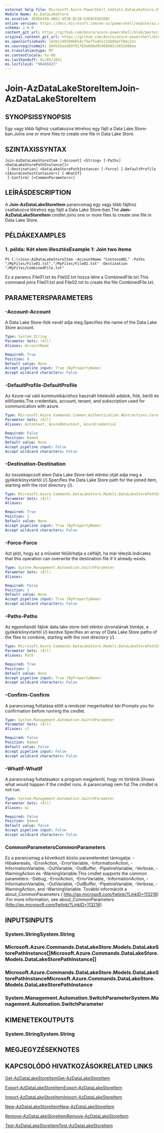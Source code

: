 ```yaml
---
external help file: Microsoft.Azure.PowerShell.Cmdlets.DataLakeStore.dll-Help.xml
Module Name: Az.DataLakeStore
ms.assetid: 4E9EA2E9-4BE2-4530-BC2B-D369C016CD8C
online version: https://docs.microsoft.com/en-us/powershell/module/az.datalakestore/join-azdatalakestoreitem
schema: 2.0.0
content_git_url: https://github.com/Azure/azure-powershell/blob/master/src/DataLakeStore/DataLakeStore/help/Join-AzDataLakeStoreItem.md
original_content_git_url: https://github.com/Azure/azure-powershell/blob/master/src/DataLakeStore/DataLakeStore/help/Join-AzDataLakeStoreItem.md
ms.openlocfilehash: 1d361149109b654cf3e7fa45e133b9daff84c21c
ms.sourcegitcommit: 68451baa389791703e666d95469602c5652609ee
ms.translationtype: MT
ms.contentlocale: hu-HU
ms.lasthandoff: 01/05/2021
ms.locfileid: "98465823"
---
```

# <span data-ttu-id="cd492-101">Join-AzDataLakeStoreItem</span><span class="sxs-lookup"><span data-stu-id="cd492-101">Join-AzDataLakeStoreItem</span></span>

## <span data-ttu-id="cd492-102">SYNOPSIS</span><span class="sxs-lookup"><span data-stu-id="cd492-102">SYNOPSIS</span></span>
<span data-ttu-id="cd492-103">Egy vagy több fájlhoz csatlakozva létrehoz egy fájlt a Data Lake Store-ban.</span><span class="sxs-lookup"><span data-stu-id="cd492-103">Joins one or more files to create one file in Data Lake Store.</span></span>

## <span data-ttu-id="cd492-104">SZINTAXIS</span><span class="sxs-lookup"><span data-stu-id="cd492-104">SYNTAX</span></span>

```
Join-AzDataLakeStoreItem [-Account] <String> [-Paths] <DataLakeStorePathInstance[]>
 [-Destination] <DataLakeStorePathInstance> [-Force] [-DefaultProfile <IAzureContextContainer>] [-WhatIf]
 [-Confirm] [<CommonParameters>]
```

## <span data-ttu-id="cd492-105">LEÍRÁS</span><span class="sxs-lookup"><span data-stu-id="cd492-105">DESCRIPTION</span></span>
<span data-ttu-id="cd492-106">A **Join-AzDataLakeStoreItem** parancsmag egy vagy több fájlhoz csatlakozva létrehoz egy fájlt a Data Lake Store-ban.</span><span class="sxs-lookup"><span data-stu-id="cd492-106">The **Join-AzDataLakeStoreItem** cmdlet joins one or more files to create one file in Data Lake Store.</span></span>

## <span data-ttu-id="cd492-107">PÉLDÁK</span><span class="sxs-lookup"><span data-stu-id="cd492-107">EXAMPLES</span></span>

### <span data-ttu-id="cd492-108">1. példa: Két elem illesztés</span><span class="sxs-lookup"><span data-stu-id="cd492-108">Example 1: Join two items</span></span>
```
PS C:\>Join-AzDataLakeStoreItem -AccountName "ContosoADL" -Paths "/MyFiles/File01.txt","/MyFiles/File02.txt" -Destination "/MyFiles/CombinedFile.txt"
```

<span data-ttu-id="cd492-109">Ez a parancs File01.txt és File02.txt hozza létre a CombinedFile.txt.</span><span class="sxs-lookup"><span data-stu-id="cd492-109">This command joins File01.txt and File02.txt to create the file CombinedFile.txt.</span></span>

## <span data-ttu-id="cd492-110">PARAMETERS</span><span class="sxs-lookup"><span data-stu-id="cd492-110">PARAMETERS</span></span>

### <span data-ttu-id="cd492-111">-Account</span><span class="sxs-lookup"><span data-stu-id="cd492-111">-Account</span></span>
<span data-ttu-id="cd492-112">A Data Lake Store-fiók nevét adja meg.</span><span class="sxs-lookup"><span data-stu-id="cd492-112">Specifies the name of the Data Lake Store account.</span></span>

```yaml
Type: System.String
Parameter Sets: (All)
Aliases: AccountName

Required: True
Position: 0
Default value: None
Accept pipeline input: True (ByPropertyName)
Accept wildcard characters: False
```

### <span data-ttu-id="cd492-113">-DefaultProfile</span><span class="sxs-lookup"><span data-stu-id="cd492-113">-DefaultProfile</span></span>
<span data-ttu-id="cd492-114">Az Azure-ral való kommunikációhoz használt hitelesítő adatok, fiók, bérlő és előfizetés.</span><span class="sxs-lookup"><span data-stu-id="cd492-114">The credentials, account, tenant, and subscription used for communication with azure.</span></span>

```yaml
Type: Microsoft.Azure.Commands.Common.Authentication.Abstractions.Core.IAzureContextContainer
Parameter Sets: (All)
Aliases: AzContext, AzureRmContext, AzureCredential

Required: False
Position: Named
Default value: None
Accept pipeline input: False
Accept wildcard characters: False
```

### <span data-ttu-id="cd492-115">-Destination</span><span class="sxs-lookup"><span data-stu-id="cd492-115">-Destination</span></span>
<span data-ttu-id="cd492-116">Az összekapcsolt elem Data Lake Store-beli elérési útját adja meg a gyökérkönyvtártól (/).</span><span class="sxs-lookup"><span data-stu-id="cd492-116">Specifies the Data Lake Store path for the joined item, starting with the root directory (/).</span></span>

```yaml
Type: Microsoft.Azure.Commands.DataLakeStore.Models.DataLakeStorePathInstance
Parameter Sets: (All)
Aliases:

Required: True
Position: 2
Default value: None
Accept pipeline input: True (ByPropertyName)
Accept wildcard characters: False
```

### <span data-ttu-id="cd492-117">-Force</span><span class="sxs-lookup"><span data-stu-id="cd492-117">-Force</span></span>
<span data-ttu-id="cd492-118">Azt jelzi, hogy ez a művelet felülírhatja a célfájlt, ha már létezik.</span><span class="sxs-lookup"><span data-stu-id="cd492-118">Indicates that this operation can overwrite the destination file if it already exists.</span></span>

```yaml
Type: System.Management.Automation.SwitchParameter
Parameter Sets: (All)
Aliases:

Required: False
Position: 3
Default value: None
Accept pipeline input: True (ByPropertyName)
Accept wildcard characters: False
```

### <span data-ttu-id="cd492-119">-Paths</span><span class="sxs-lookup"><span data-stu-id="cd492-119">-Paths</span></span>
<span data-ttu-id="cd492-120">Az egyesítandó fájlok data lake store-beli elérési útvonalának tömbje, a gyökérkönyvtártól (/) kezdve.</span><span class="sxs-lookup"><span data-stu-id="cd492-120">Specifies an array of Data Lake Store paths of the files to combine, starting with the root directory (/).</span></span>

```yaml
Type: Microsoft.Azure.Commands.DataLakeStore.Models.DataLakeStorePathInstance[]
Parameter Sets: (All)
Aliases: Path

Required: True
Position: 1
Default value: None
Accept pipeline input: True (ByPropertyName)
Accept wildcard characters: False
```

### <span data-ttu-id="cd492-121">-Confirm</span><span class="sxs-lookup"><span data-stu-id="cd492-121">-Confirm</span></span>
<span data-ttu-id="cd492-122">A parancsmag futtatása előtt a rendszer megerősítést kér.</span><span class="sxs-lookup"><span data-stu-id="cd492-122">Prompts you for confirmation before running the cmdlet.</span></span>

```yaml
Type: System.Management.Automation.SwitchParameter
Parameter Sets: (All)
Aliases: cf

Required: False
Position: Named
Default value: False
Accept pipeline input: False
Accept wildcard characters: False
```

### <span data-ttu-id="cd492-123">-WhatIf</span><span class="sxs-lookup"><span data-stu-id="cd492-123">-WhatIf</span></span>
<span data-ttu-id="cd492-124">A parancsmag futtatásakor a program megjeleníti, hogy mi történik.</span><span class="sxs-lookup"><span data-stu-id="cd492-124">Shows what would happen if the cmdlet runs.</span></span>
<span data-ttu-id="cd492-125">A parancsmag nem fut.</span><span class="sxs-lookup"><span data-stu-id="cd492-125">The cmdlet is not run.</span></span>

```yaml
Type: System.Management.Automation.SwitchParameter
Parameter Sets: (All)
Aliases: wi

Required: False
Position: Named
Default value: False
Accept pipeline input: False
Accept wildcard characters: False
```

### <span data-ttu-id="cd492-126">CommonParameters</span><span class="sxs-lookup"><span data-stu-id="cd492-126">CommonParameters</span></span>
<span data-ttu-id="cd492-127">Ez a parancsmag a következő közös paramétereket támogatja: -Hibakeresés, -ErrorAction, -ErrorVariable, -InformationAction, -InformationVariable, -OutVariable, -OutBuffer, -PipelineVariable, -Verbose, -WarningAction és -WarningVariable.</span><span class="sxs-lookup"><span data-stu-id="cd492-127">This cmdlet supports the common parameters: -Debug, -ErrorAction, -ErrorVariable, -InformationAction, -InformationVariable, -OutVariable, -OutBuffer, -PipelineVariable, -Verbose, -WarningAction, and -WarningVariable.</span></span> <span data-ttu-id="cd492-128">További információt a about_CommonParameters ( http://go.microsoft.com/fwlink/?LinkID=113216) .</span><span class="sxs-lookup"><span data-stu-id="cd492-128">For more information, see about_CommonParameters (http://go.microsoft.com/fwlink/?LinkID=113216).</span></span>

## <span data-ttu-id="cd492-129">INPUTS</span><span class="sxs-lookup"><span data-stu-id="cd492-129">INPUTS</span></span>

### <span data-ttu-id="cd492-130">System.String</span><span class="sxs-lookup"><span data-stu-id="cd492-130">System.String</span></span>

### <span data-ttu-id="cd492-131">Microsoft.Azure.Commands.DataLakeStore.Models.DataLakeStorePathInstance[]</span><span class="sxs-lookup"><span data-stu-id="cd492-131">Microsoft.Azure.Commands.DataLakeStore.Models.DataLakeStorePathInstance[]</span></span>

### <span data-ttu-id="cd492-132">Microsoft.Azure.Commands.DataLakeStore.Models.DataLakeStorePathInstance</span><span class="sxs-lookup"><span data-stu-id="cd492-132">Microsoft.Azure.Commands.DataLakeStore.Models.DataLakeStorePathInstance</span></span>

### <span data-ttu-id="cd492-133">System.Management.Automation.SwitchParameter</span><span class="sxs-lookup"><span data-stu-id="cd492-133">System.Management.Automation.SwitchParameter</span></span>

## <span data-ttu-id="cd492-134">KIMENETEK</span><span class="sxs-lookup"><span data-stu-id="cd492-134">OUTPUTS</span></span>

### <span data-ttu-id="cd492-135">System.String</span><span class="sxs-lookup"><span data-stu-id="cd492-135">System.String</span></span>

## <span data-ttu-id="cd492-136">MEGJEGYZÉSEK</span><span class="sxs-lookup"><span data-stu-id="cd492-136">NOTES</span></span>

## <span data-ttu-id="cd492-137">KAPCSOLÓDÓ HIVATKOZÁSOK</span><span class="sxs-lookup"><span data-stu-id="cd492-137">RELATED LINKS</span></span>

[<span data-ttu-id="cd492-138">Get-AzDataLakeStoreItem</span><span class="sxs-lookup"><span data-stu-id="cd492-138">Get-AzDataLakeStoreItem</span></span>](./Get-AzDataLakeStoreItem.md)

[<span data-ttu-id="cd492-139">Export-AzDataLakeStoreItem</span><span class="sxs-lookup"><span data-stu-id="cd492-139">Export-AzDataLakeStoreItem</span></span>](./Export-AzDataLakeStoreItem.md)

[<span data-ttu-id="cd492-140">Import-AzDataLakeStoreItem</span><span class="sxs-lookup"><span data-stu-id="cd492-140">Import-AzDataLakeStoreItem</span></span>](./Import-AzDataLakeStoreItem.md)

[<span data-ttu-id="cd492-141">New-AzDataLakeStoreItem</span><span class="sxs-lookup"><span data-stu-id="cd492-141">New-AzDataLakeStoreItem</span></span>](./New-AzDataLakeStoreItem.md)

[<span data-ttu-id="cd492-142">Remove-AzDataLakeStoreItem</span><span class="sxs-lookup"><span data-stu-id="cd492-142">Remove-AzDataLakeStoreItem</span></span>](./Remove-AzDataLakeStoreItem.md)

[<span data-ttu-id="cd492-143">Test-AzDataLakeStoreItem</span><span class="sxs-lookup"><span data-stu-id="cd492-143">Test-AzDataLakeStoreItem</span></span>](./Test-AzDataLakeStoreItem.md)


